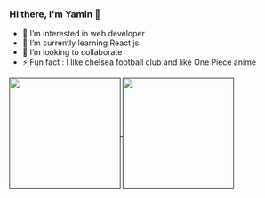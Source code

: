 ### Hi there, I'm Yamin 👋

- 👀 I’m interested in web developer  
- 🌱 I’m currently learning React js
- 👯 I’m looking to collaborate 
- ⚡ Fun fact : I like chelsea football club and like One Piece anime


<a href="">
  <img align="center" height=200 src="https://github-readme-stats.vercel.app/api/top-langs/?username=yaminmuhammad&layout=compact&theme=radical&line_height=30"/>
</a>
<a href="">
  <img align="center" height=200 src="https://github-readme-stats.vercel.app/api?username=yaminmuhammad&count_private=true&show_icons=true&theme=radical&include_all_commits=true&layout=compact" />
</a>
<br/>
